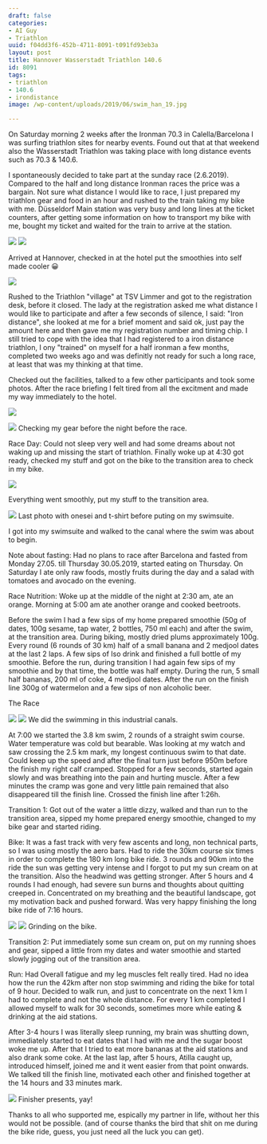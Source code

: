 ```yaml
---
draft: false
categories:
- AI Guy
- Triathlon
uuid: f04dd3f6-452b-4711-8091-t091fd93eb3a
layout: post
title: Hannover Wasserstadt Triathlon 140.6
id: 8091
tags:
- triathlon
- 140.6
- irondistance
image: /wp-content/uploads/2019/06/swim_han_19.jpg

---
```


On Saturday morning 2 weeks after the Ironman 70.3  in Calella/Barcelona I was surfing triathlon sites for nearby  events. Found out that at that weekend also the Wasserstadt Triathlon was taking place with long distance events such as 70.3 & 140.6.

I spontaneously decided to take part at the sunday race (2.6.2019). Compared to the half and long distance Ironman races the price was a bargain. Not sure what distance I would like to race, I just prepared my triathlon gear and food in an hour and rushed to the train taking my bike with me. Düsseldorf Main station was very busy and long lines at the ticket counters, after getting some information on how to transport my bike with me, bought my ticket and waited for the train to arrive at the station.

![](https://factastichealth.com/wp-content/uploads/2019/06/20190601_124812.jpg)
![](https://factastichealth.com/wp-content/uploads/2019/06/20190601_153032.jpg)

Arrived at Hannover, checked in at the hotel put the smoothies into self made cooler 😀

![](https://factastichealth.com/wp-content/uploads/2019/06/20190601_171301.jpg)

Rushed to the Triathlon "village" at TSV Limmer and got to the registration desk, before it closed. The lady at the registration asked me what distance I would like to participate and after a few seconds of silence, I said: "Iron distance", she looked at me for a brief moment and said ok, just pay the amount here and then gave me my registration number and timing chip. I still tried to cope with the idea that I had registered to a iron distance triathlon, I ony "trained" on myself for a half ironman a few months, completed two weeks ago and was definitly not ready for such a long race, at least that was my thinking at that time.

Checked out the facilities, talked to a few other participants and took some photos.
After the race briefing I felt tired from all the excitment and made my way immediately to the hotel.

![](https://factastichealth.com/wp-content/uploads/2019/06/20190601_195559.jpg)


![](https://factastichealth.com/wp-content/uploads/2019/06/20190601_221616.jpg)
Checking my gear before the night before the race.


Race Day:
Could not sleep very well and had some dreams about not waking up and missing the start of triathlon. Finally woke up at 4:30 got ready, checked my stuff and got on the bike to the transition area to check in my bike.

![](https://factastichealth.com/wp-content/uploads/2019/06/20190602_060946.jpg)

Everything went smoothly, put my stuff to the transition area.

![](https://factastichealth.com/wp-content/uploads/2019/06/20190602_064012.jpg)
Last photo with onesei and t-shirt before puting on my swimsuite.


I got into my swimsuite and walked to the canal where the swim was about to begin.

Note about fasting:
Had no plans to race after Barcelona and fasted from Monday 27.05. till Thursday 30.05.2019, started eating on Thursday.
On Saturday I ate only raw foods, mostly fruits during the day and a salad with tomatoes and avocado on the evening.

Race Nutrition:
Woke up at the middle of the night at 2:30 am, ate an orange.
Morning at 5:00 am ate another orange and cooked beetroots.

Before the swim I had a few sips of my home prepared smoothie (50g of dates, 100g sesame, tap water, 2 bottles, 750 ml each) and after the swim, at the transition area.
During biking, mostly dried plums approximately 100g. Every round (6 rounds of 30 km) half of a small banana and 2 medjool dates at the last 2 laps.
A few sips of Iso drink and finished a full bottle of my smoothie.
Before the run, during transition I had again few sips of my smoothie and by that time, the bottle was half empty.
During the run, 5 small half bananas, 200 ml of coke, 4 medjool dates.
After the run on the finish line 300g of watermelon and a few sips of non alcoholic beer.

The Race


![](https://factastichealth.com/wp-content/uploads/2019/06/20190601_183104.jpg)
![](https://factastichealth.com/wp-content/uploads/2019/06/20190601_210141.jpg)
We did the swimming in this industrial canals.


At 7:00 we started the 3.8 km swim, 2 rounds of a straight swim course. Water temperature was cold but bearable. Was looking at my watch and saw crossing the 2.5 km mark, my longest continuous swim to that date. Could keep up the speed and after the final turn just before 950m before the finish my right calf cramped. Stopped for a few seconds, started again slowly and was breathing into the pain and hurting muscle. After a few minutes the cramp was gone and very little pain remained that also disappeared till the finish line.
Crossed the finish line after 1:26h.



Transition 1:
Got out of the water a little dizzy, walked and than run to the transition area, sipped my home prepared energy smoothie, changed to my bike gear and started riding.

Bike:
It was a fast track with very few ascents and long, non technical parts, so I was using mostly the aero bars. Had to ride the 30km course six times in order to complete the 180 km long bike ride. 3 rounds and 90km into the ride the sun was getting very intense and I forgot to put my sun cream on at the transition. Also the headwind was getting stronger. 
After 5 hours and 4 rounds I had enough, had severe sun burns and thoughts about quitting creeped in. Concentrated on my breathing and the beautiful landscape, got my motivation back and pushed forward.
Was very happy finishing the long bike ride of 7:16 hours.

![](https://factastichealth.com/wp-content/uploads/2019/06/bike.jpg)
![](https://factastichealth.com/wp-content/uploads/2019/06/bike2.jpg)
Grinding on the bike.

Transition 2:
Put immediately some sun cream on, put on my running shoes and gear, sipped a little from my dates and water smoothie and started slowly jogging out of the transition area. 

Run:
Had Overall fatigue and my leg muscles felt really tired. Had no idea how the run the 42km after non stop swimming and riding the bike for total of 9 hour. Decided to walk run, and just to concentrate on the next 1 km I had to complete and not the whole distance. For every 1 km completed I allowed myself to walk for 30 seconds, sometimes more while eating & drinking at the aid stations.

After 3-4 hours I was literally sleep running, my brain was shutting down, immediately started to eat dates that I had with me and the sugar boost woke me up. After that I tried to eat more bananas at the aid stations and also drank some coke.
At the last lap, after 5 hours, Atilla caught up, introduced himself, joined me and it went easier from that point onwards. We talked till the finish line, motivated each other and finished together at the 14 hours and 33 minutes mark.

![](https://factastichealth.com/wp-content/uploads/2019/06/20190609_203222.jpg)
Finisher presents, yay!

Thanks to all who supported me, espically my partner in life, without her this would not be possible. 
(and of course thanks the bird that shit on me during the bike ride, guess, you just need all the luck you can get).

 

